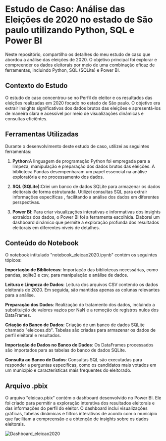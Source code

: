 # Estudo de Caso: Análise das Eleições de 2020 no estado de São paulo utilizando Python, SQL e Power BI
Neste repositório, compartilho os detalhes do meu estudo de caso que abordou a análise das eleições de 2020. O objetivo principal foi explorar e compreender os dados eleitorais por meio de uma combinação eficaz de ferramentas, incluindo Python, SQL (SQLite) e Power BI.

## Contexto do Estudo
O estudo de caso concentrou-se no Perfil do eleitor e os resultados das eleições realizadas em 2020 focado no estado de São paulo. O objetivo era extrair insights significativos dos dados brutos das eleições e apresentá-los de maneira clara e acessível por meio de visualizações dinâmicas e consultas eficiêntes.

## Ferramentas Utilizadas
Durante o desenvolvimento deste estudo de caso, utilizei as seguintes ferramentas:

1. **Python**:A linguagem de programação Python foi empregada para a limpeza, manipulação e preparação dos dados brutos das eleições. A biblioteca Pandas desempenharam um papel essencial na análise exploratória e no processamento dos dados.

2. **SQL (SQLite)**:Criei um banco de dados SQLite para armazenar os dados eleitorais de forma estruturada. Utilizei consultas SQL para extrair informações específicas , facilitando a análise dos dados em diferentes perspectivas.

3. **Power BI**: Para criar visualizações interativas e informativas dos insights extraídos dos dados, o Power BI foi a ferramenta escolhida. Elaborei um dashboard dinâmico que permite a exploração profunda dos resultados eleitorais em diferentes níveis de detalhes.

## Conteúdo do Notebook
O notebook intitulado "notebook_eleicao2020.ipynb" contém os seguintes tópicos:

**Importação de Bibliotecas**: Importação das bibliotecas necessárias, como pandas, sqlite3 e csv, para manipulação e análise de dados.

**Leitura e Limpeza de Dados**: Leitura dos arquivos CSV contendo os dados eleitorais de 2020. Em seguida, são mantidas apenas as colunas relevantes para a análise.

**Preparação dos Dados**: Realização do tratamento dos dados, incluindo a substituição de valores vazios por NaN e a remoção de registros nulos dos DataFrames.

**Criação do Banco de Dados**: Criação de um banco de dados SQLite chamado "eleicoes.db". Tabelas são criadas para armazenar os dados de perfil eleitoral e resultados.

**Importação de Dados no Banco de Dados**: Os DataFrames processados são importados para as tabelas do banco de dados SQLite.

**Consulta ao Banco de Dados**: Consultas SQL são executadas para responder a perguntas específicas, como os candidatos mais votados em um município e características mais frequentes do eleitorado.

## Arquivo .pbix
O arquivo "eleicao.pbix" contém o dashboard desenvolvido no Power BI. Ele foi criado para permitir a exploração interativa dos resultados eleitorais e das informações do perfil do eleitor. O dashboard inclui visualizações gráficas, tabelas dinâmicas e filtros interativos de acordo com o município que facilitam a compreensão e a obtenção de insights sobre os dados eleitorais.

![Dashboard_eleicao2020](https://github.com/gustavoleandro8/eleicao2020/assets/138906268/806cb0d3-9e99-4a2a-b1ad-d53f14859cf3)
